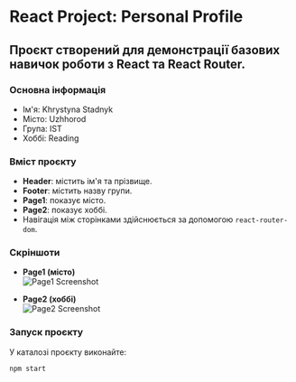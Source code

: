 # React Project: Personal Profile

## Проєкт створений для демонстрації базових навичок роботи з React та React Router.

### Основна інформація
- Ім'я: Khrystyna Stadnyk
- Місто: Uzhhorod
- Група: IST
- Хоббі: Reading

### Вміст проєкту
- **Header**: містить ім'я та прізвище.
- **Footer**: містить назву групи.
- **Page1**: показує місто.
- **Page2**: показує хоббі.
- Навігація між сторінками здійснюється за допомогою `react-router-dom`.

### Скріншоти
- **Page1 (місто)**  
  ![Page1 Screenshot](path/to/screenshot1.png)

- **Page2 (хоббі)**  
  ![Page2 Screenshot](path/to/screenshot2.png)

### Запуск проєкту
У каталозі проєкту виконайте:

```bash
npm start
